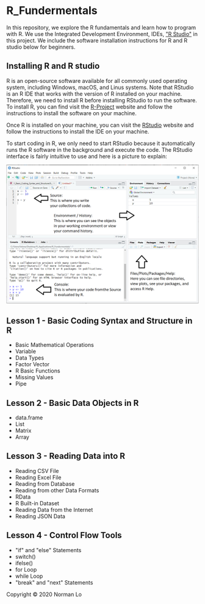 # R_Fundermentals
In this repository, we explore the R fundamentals and learn how to program with R.  We use the Integrated Development Environment, IDEs, ["R Studio"](https://rstudio.com/) in this project. We include the software installation instructions for R and R studio below for beginners.

## Installing R and R studio
R is an open-source software available for all commonly used operating system, including Windows, macOS, and Linus systems.  Note that RStudio is an R IDE that works with the version of R installed on your machine.  Therefore, we need to install R before installing RStudio to run the software.  To install R, you can find visit the [R-Project](https://www.r-project.org/) website and follow the instructions to install the software on your machine.  

Once R is installed on your machine, you can visit the [RStudio](https://rstudio.com/products/rstudio/download/) website and follow the instructions to install the IDE on your machine. 

To start coding in R, we only need to start RStudio because it automatically runs the R software in the background and execute the code.  The RStudio interface is fairly intuitive to use and here is a picture to explain:

![rstudio](/images/rstudio.png)

## Lesson 1 - Basic Coding Syntax and Structure in R
- Basic Mathematical Operations
- Variable
- Data Types
- Factor Vector
- R Basic Functions
- Missing Values
- Pipe

## Lesson 2 - Basic Data Objects in R
- data.frame
- List
- Matrix
- Array

## Lesson 3 - Reading Data into R
- Reading CSV File
- Reading Excel File
- Reading from Database
- Reading from other Data Formats
- RData
- R Built-in Dataset
- Reading Data from the Internet
- Reading JSON Data

## Lesson 4 - Control Flow Tools
- "if" and "else" Statements
- switch()
- ifelse()
- for Loop
- while Loop
- "break" and "next" Statements

Copyright © 2020 Norman Lo
